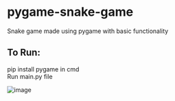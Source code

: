 # pygame-snake-game
Snake game made using pygame with basic functionality

## To Run:
pip install pygame in cmd
<br>
Run main.py file

![image](https://user-images.githubusercontent.com/72307306/130768564-e772020d-4644-49dc-b030-a4a001c34fdc.png)

